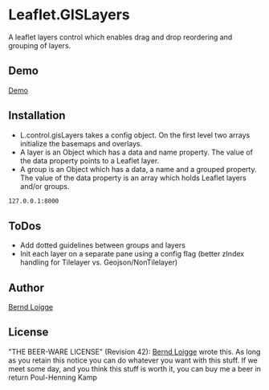 # Leaflet.GISLayers
A leaflet layers control which enables drag and drop reordering and grouping of layers.

## Demo  
[Demo](https://bloigge.github.io/Leaflet.GISLayers/examples/index.html)

## Installation
  - L.control.gisLayers takes a config object. On the first level two arrays initialize the basemaps and overlays. 
  - A layer is an Object which has a data and name property. The value of the data property points to a Leaflet layer.
  - A group is an Object which has a data, a name and a grouped property. The value of the data property is an array which holds Leaflet layers and/or groups.

```sh
127.0.0.1:8000
```


## ToDos
  - Add dotted guidelines between groups and layers
  - Init each layer on a separate pane using a config flag (better zIndex handling for Tilelayer vs. Geojson/NonTilelayer)


## Author
[Bernd Loigge]

## License
"THE BEER-WARE LICENSE" (Revision 42):
[Bernd Loigge] wrote this. As long as you retain this notice you
can do whatever you want with this stuff. If we meet some day, and you think
this stuff is worth it, you can buy me a beer in return Poul-Henning Kamp


[bernd loigge]: <mailto:bernd.loigge@gmx.at>
